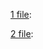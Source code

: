
<p><a href="pdf/ET_SILVAFERREIRA_PAULA.PDF" target="_blank">1 file</a>:</p>
<p><a href="pdf/ET_SILVAFERREIRA_PAULA2.PDF" target="_blank">2 file</a>:</p>


